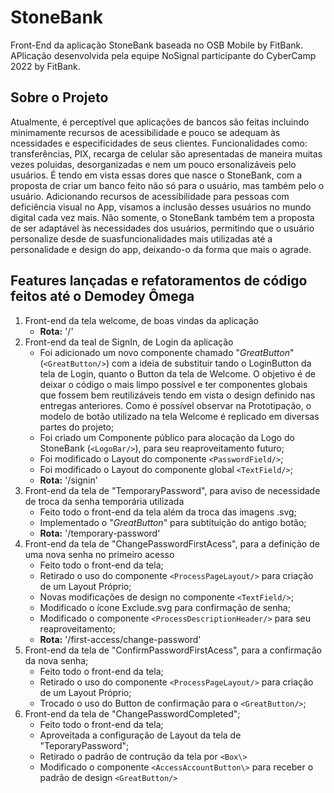 # StoneBank
Front-End da aplicação StoneBank baseada no OSB Mobile by FitBank.
APlicação desenvolvida pela equipe NoSignal participante do CyberCamp 2022 by FitBank.

## Sobre o Projeto
Atualmente, é perceptível que aplicações de bancos são feitas incluindo minimamente recursos de acessibilidade e pouco se adequam às ncessidades e especificidades de seus clientes. Funcionalidades como: transferências, PIX, recarga de celular são apresentadas de maneira muitas vezes poluidas, desorganizadas e nem um pouco ersonalizáveis pelo usuários. É tendo em vista essas dores que nasce o StoneBank, com a proposta de criar um banco feito não só para o usuário, mas também pelo o usuário.
Adicionando recursos de acessibilidade para pessoas com deficiência visual no App, visamos a inclusão desses usuários no mundo digital cada vez mais. Não somente, o StoneBank também tem a proposta de ser adaptável às necessidades dos usuários, permitindo que o usuário personalize desde de suasfuncionalidades mais utilizadas até a personalidade e design do app, deixando-o da forma que mais o agrade.

## Features lançadas e refatoramentos de código feitos até o **Demodey Ômega**
1. Front-end da tela welcome, de boas vindas da aplicação
    - **Rota:** '/'
2. Front-end da teal de SignIn, de Login da aplicação
    - Foi adicionado um novo componente chamado "*GreatButton*" (`<GreatButton/>`) com a ideia de substituir tando o LoginButton da tela de Login, quanto o Button da tela de Welcome. O objetivo é de deixar o código o mais limpo possível e ter componentes globais que fossem bem reutilizáveis tendo em vista o design definido nas entregas anteriores. Como é possível observar na Prototipação, o modelo de botão utilizado na tela Welcome é replicado em diversas partes do projeto;
    - Foi criado um Componente público para alocação da Logo do StoneBank (`<LogoBar/>`), para seu reaproveitamento futuro;
    - Foi modificado o Layout do componente `<PasswordField/>`;
    - Foi modificado o Layout do componente global `<TextField/>`;
    - **Rota:** '/signin'
3. Front-end da tela de "TemporaryPassword", para aviso de necessidade de troca da senha temporária utilizada
    - Feito todo o front-end da tela além da troca das imagens .svg;
    - Implementado o "*GreatButton*" para subtituição do antigo botão;
    - **Rota:** '/temporary-password'
4. Front-end da tela de "ChangePasswordFirstAcess", para a definição de uma nova senha no primeiro acesso
    - Feito todo o front-end da tela;
    - Retirado o uso do componente `<ProcessPageLayout/>` para criação de um Layout Próprio;
    - Novas modificações de design no componente `<TextField/>`;
    - Modificado o ícone Exclude.svg para confirmação de senha;
    - Modificado o componente `<ProcessDescriptionHeader/>` para seu reaproveitamento;
    - **Rota:** '/first-access/change-password'
5. Front-end da tela de "ConfirmPasswordFirstAcess", para a confirmação da nova senha;
    - Feito todo o front-end da tela;
    - Retirado o uso do componente `<ProcessPageLayout/>` para criação de um Layout Próprio;
    - Trocado o uso do Button de confirmação para o `<GreatButton/>`;
6. Front-end da tela de "ChangePasswordCompleted";
    - Feito todo o front-end da tela;
    - Aproveitada a configuração de Layout da tela de "TeporaryPassword";
    - Retirado o padrão de contrução da tela por `<Box\>`
    - Modificado o componente `<AccessAccountButton\>` para receber o padrão de design `<GreatButton/>`


